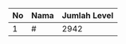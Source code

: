 | No | Nama            | Jumlah Level |
|----|-----------------|--------------|
| 1  | #    |    2942        |
